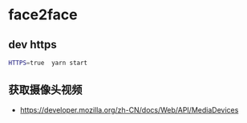 # face2face

## dev https

```sh
HTTPS=true  yarn start
```

## 获取摄像头视频

- <https://developer.mozilla.org/zh-CN/docs/Web/API/MediaDevices>
